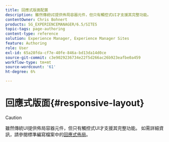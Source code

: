 ```yaml
---
title: 回應式版面配置
description: 雖然傳統UI提供佈局容器元件，但只有觸控式UI才支援其完整功能。
contentOwner: Chris Bohnert
products: SG_EXPERIENCEMANAGER/6.5/SITES
topic-tags: page-authoring
content-type: reference
solution: Experience Manager, Experience Manager Sites
feature: Authoring
role: User
exl-id: 65a28fda-cf7e-40fe-846a-bd13da14d0ce
source-git-commit: c3e9029236734e22f5d266ac26b923eafbe0a459
workflow-type: tm+mt
source-wordcount: '61'
ht-degree: 6%

---
```


# 回應式版面{#responsive-layout}

>[!CAUTION]
>
>雖然傳統UI提供佈局容器元件，但只有觸控式UI才支援其完整功能。 如需詳細資訊，請參閱標準編寫檔案中的[回應式佈局](/help/sites-authoring/responsive-layout.md)。
